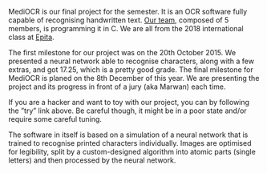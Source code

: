 MediOCR is our final project for the semester. It is an OCR software fully capable of recognising handwritten text. [Our team](/about), composed of 5 members, is programming it in C. We are all from the 2018 international class at [Epita](http://www.epita.fr/).

The first milestone for our project was on the 20th October 2015. We presented a neural network able to recognise characters, along with a few extras, and got 17.25, which is a pretty good grade. The final milestone for MediOCR is planed on the 8th December of this year. We are presenting the project and its progress in front of a jury (aka Marwan) each time.

If you are a hacker and want to toy with our project, you can by following the ”try” link above. Be careful though, it might be in a poor state and/or require some careful tuning.

The software in itself is based on a simulation of a neural network that is trained to recognise printed characters individually. Images are optimised for legibility, split by a custom-designed algorithm into atomic parts (single letters) and then processed by the neural network.
